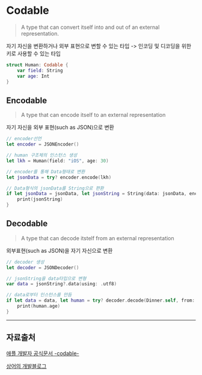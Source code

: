 # Codable

> A type that can convert itself into and out of an external representation.
> <br/>

자기 자신을 변환하거나 외부 표현으로 변할 수 있는 타입 -> 인코딩 및 디코딩을 위한 키로 사용할 수 있는 타입
<br/>

```swift
struct Human: Codable {
	var field: String
	var age: Int
}
```

## Encodable

> A type that can encode itself to an external representation
> <br/>

자기 자신을 외부 표현(such as JSON)으로 변환
<br/>

```swift
// encoder선언
let encoder = JSONEncoder()

// human 구조체의 인스턴스 생성
let lkh = Human(field: "iOS", age: 30)

// encoder를 통해 Data형태로 변환
let jsonData = try? encoder.encode(lkh)

// Data형식의 jsonData를 String으로 편환
if let jsonData = jsonData, let jsonString = String(data: jsonData, encoding: .utf8) {
    print(jsonString)
}
```

## Decodable

> A type that can decode itstelf from an external representation
> <br/>

외부표현(such as JSON)을 자기 자신으로 변환
<br/>

```swift
// decoder 생성
let decoder = JSONDecoder()

// jsonString을 data타입으로 변형
var data = jsonString?.data(using: .utf8)

// data로부터 인스턴스를 만듬
if let data = data, let human = try? decoder.decode(Dinner.self, from: data) {
    print(human.age)
}
```

---

## 자료출처

[애플 개발자 공식문서 -codable-](https://developer.apple.com/documentation/swift/codable)
<br/>

[상어의 개발블로그](https://shark-sea.kr/entry/Swift-Codable-알아보기)
<br/>
